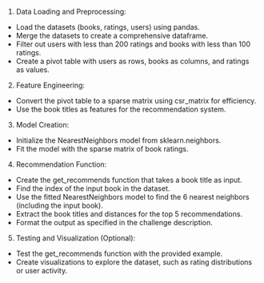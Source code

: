 1. Data Loading and Preprocessing:

- Load the datasets (books, ratings, users) using pandas.
- Merge the datasets to create a comprehensive dataframe.
- Filter out users with less than 200 ratings and books with less than 100 ratings.
- Create a pivot table with users as rows, books as columns, and ratings as values.

2. Feature Engineering:

- Convert the pivot table to a sparse matrix using csr_matrix for efficiency.
- Use the book titles as features for the recommendation system.

3. Model Creation:

- Initialize the NearestNeighbors model from sklearn.neighbors.
- Fit the model with the sparse matrix of book ratings.

4. Recommendation Function:

- Create the get_recommends function that takes a book title as input.
- Find the index of the input book in the dataset.
- Use the fitted NearestNeighbors model to find the 6 nearest neighbors (including the input book).
- Extract the book titles and distances for the top 5 recommendations.
- Format the output as specified in the challenge description.

5. Testing and Visualization (Optional):

- Test the get_recommends function with the provided example.
- Create visualizations to explore the dataset, such as rating distributions or user activity.
